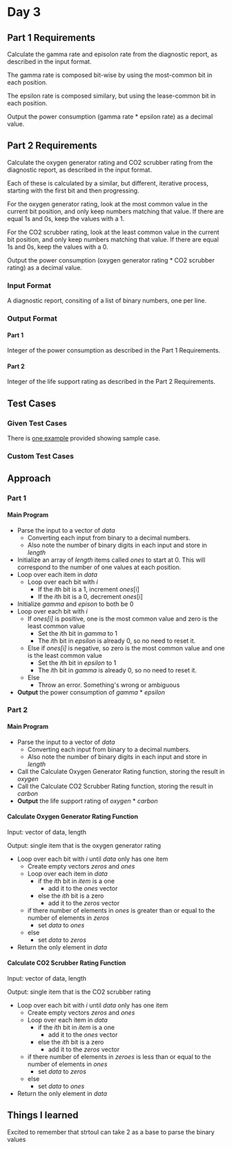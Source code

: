 # Day 3 #

## Part 1 Requirements ##

Calculate the gamma rate and episolon rate from the diagnostic report, as described in the input format.

The gamma rate is composed bit-wise by using the most-common bit in each position.

The epsilon rate is composed similary, but using the lease-common bit in each position.

Output the power consumption (gamma rate \* epsilon rate) as a decimal value.

## Part 2 Requirements ##

Calculate the oxygen generator rating and CO2 scrubber rating from the diagnostic report, as described in the input format.

Each of these is calculated by a similar, but different, iterative process, starting with the first bit and then progressing.

For the oxygen generator rating, look at the most common value in the current bit position, and only keep numbers matching that value.
If there are equal 1s and 0s, keep the values with a 1.

For the CO2 scrubber rating, look at the least common value in the current bit position, and only keep numbers matching that value.
If there are equal 1s and 0s, keep the values with a 0.

Output the power consumption (oxygen generator rating \* CO2 scrubber rating) as a decimal value.

### Input Format ###

A diagnostic report, consiting of a list of binary numbers, one per line.

### Output Format ###

#### Part 1 ####

Integer of the power consumption as described in the Part 1 Requirements.

#### Part 2 ####

Integer of the life support rating as described in the Part 2 Requirements.

## Test Cases ##

### Given Test Cases ###

There is [one example](../data/test_cases/day3_test1.txt) provided showing sample case.

### Custom Test Cases ###


## Approach ##

### Part 1 ###

#### Main Program ####

- Parse the input to a vector of *data*
    - Converting each input from binary to a decimal numbers.
    - Also note the number of binary digits in each input and store in *length*
- Initialize an array of *length* items called *ones* to start at 0. This will correspond to the number of one values at each position.
- Loop over each item in *data*
    - Loop over each bit with *i*
        - If the *i*th bit is a 1, increment *ones*[i]
        - If the *i*th bit is a 0, decrement *ones*[i]
- Initialize *gamma* and *epison* to both be 0
- Loop over each bit with *i*
    - If *ones[i]* is positive, one is the most common value and zero is the least common value
        - Set the *i*th bit in *gamma* to 1
        - The *i*th bit in *epsilon* is already 0, so no need to reset it.
    - Else if *ones[i]* is negative, so zero is the most common value and one is the least common value
        - Set the *i*th bit in *epsilon* to 1
        - The *i*th bit in *gamma* is already 0, so no need to reset it.
    - Else
        - Throw an error. Something's wrong or ambiguous
- **Output** the power consumption of *gamma* \* *epsilon*

### Part 2 ###

#### Main Program ####

- Parse the input to a vector of *data*
    - Converting each input from binary to a decimal numbers.
    - Also note the number of binary digits in each input and store in *length*
- Call the Calculate Oxygen Generator Rating function, storing the result in *oxygen*
- Call the Calculate CO2 Scrubber Rating function, storing the result in *carbon*
- **Output** the life support rating of *oxygen* \* *carbon*

#### Calculate Oxygen Generator Rating Function ####
Input:  vector of data, length 

Output: single item that is the oxygen generator rating

- Loop over each bit with *i* until *data* only has one item
    - Create empty vectors *zeros* and *ones*
    - Loop over each item in *data*
        - if the *i*th bit in *item* is a one
            - add it to the *ones* vector
        - else the *ith* bit is a zero
            - add it to the *zeros* vector
    - if there number of elements in *ones* is greater than or equal to the number of elements in *zeros*
        - set *data* to *ones*
    - else
        - set *data* to *zeros*
- Return the only element in *data*

#### Calculate CO2 Scrubber Rating Function ####
Input:  vector of data, length 

Output: single item that is the CO2 scrubber rating

- Loop over each bit with *i* until *data* only has one item
    - Create empty vectors *zeros* and *ones*
    - Loop over each item in *data*
        - if the *i*th bit in *item* is a one
            - add it to the *ones* vector
        - else the *ith* bit is a zero
            - add it to the *zeros* vector
    - if there number of elements in *zeroes* is less than or equal to the number of elements in *ones*
        - set *data* to *zeros*
    - else
        - set *data* to *ones*
- Return the only element in *data*

## Things I learned ##

Excited to remember that strtoul can take 2 as a base to parse the binary values


